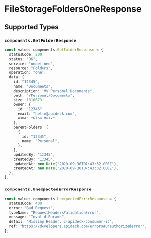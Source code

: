 # FileStorageFoldersOneResponse


## Supported Types

### `components.GetFolderResponse`

```typescript
const value: components.GetFolderResponse = {
  statusCode: 200,
  status: "OK",
  service: "undefined",
  resource: "Folders",
  operation: "one",
  data: {
    id: "12345",
    name: "Documents",
    description: "My Personal Documents",
    path: "/Personal/Documents",
    size: 1810673,
    owner: {
      id: "12345",
      email: "hello@apideck.com",
      name: "Elon Musk",
    },
    parentFolders: [
      {
        id: "12345",
        name: "Personal",
      },
    ],
    updatedBy: "12345",
    createdBy: "12345",
    updatedAt: new Date("2020-09-30T07:43:32.000Z"),
    createdAt: new Date("2020-09-30T07:43:32.000Z"),
  },
};
```

### `components.UnexpectedErrorResponse`

```typescript
const value: components.UnexpectedErrorResponse = {
  statusCode: 400,
  error: "Bad Request",
  typeName: "RequestHeadersValidationError",
  message: "Invalid Params",
  detail: "Missing Header: x-apideck-consumer-id",
  ref: "https://developers.apideck.com/errors#unauthorizederror",
};
```

